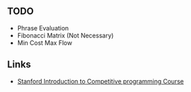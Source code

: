 ## TODO

* Phrase Evaluation
* Fibonacci Matrix (Not Necessary)
* Min Cost Max Flow

## Links

* [Stanford Introduction to Competitive programming Course](http://web.stanford.edu/class/cs97si/)